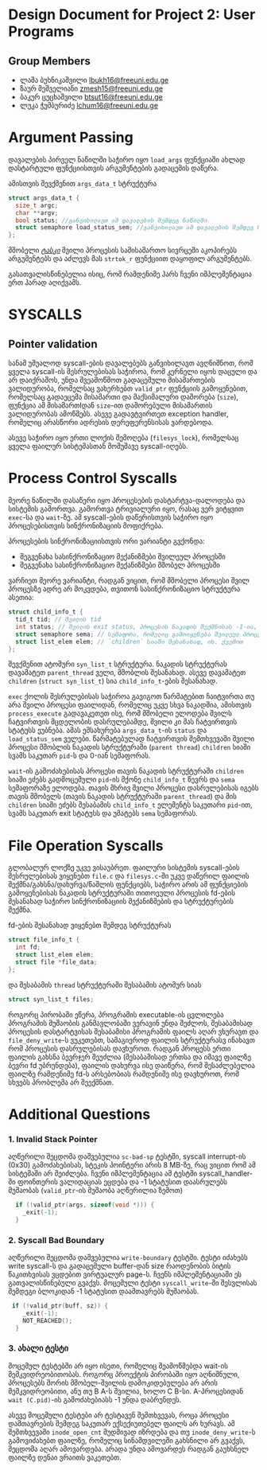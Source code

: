 # Design Document for Project 2: User Programs

## Group Members

- ლაშა ბუხნიკაშვილი <lbukh16@freeuni.edu.ge>
- ზაურ მეშველიანი <zmesh15@freeuni.edu.ge>
- ბაკურ ცუცხაშვილი <btsut16@freeuni.edu.ge>
- ლუკა ჭუმბურიძე <lchum16@freeuni.edu.ge>

# Argument Passing

დავალების პირველ ნაწილში საჭირო იყო `load_args` ფუნქციაში ახლად დასტარტული ფუნქციისთვის არგუმენტების გადაცემის დაწერა.

ამისთვის შევქმენით `args_data_t` სტრუქტურა

```c
struct args_data_t {
  size_t argc;
  char **argv;
  bool status; //განვიხილავთ ამ დავალების შემდეგ ნაწილში
  struct semaphore load_status_sem; //განვიხილავთ ამ დავალების შემდეგ ნაწილში
};
```

მშობელი [_ტასკი_](https://gamepedia.cursecdn.com/dota2_gamepedia/2/2a/Tusk_move_26.mp3) შვილი პროცესის სამისამართო სივრცეში აკოპირებს არგუმენტებს და აძლევს მას `strtok_r` ფუნქციით დაყოფილ არგუმენტებს.

გასათვალისწინებელია ისიც, რომ რამდენიმე ჰარს ჩვენი იმპლემენტაცია ერთ ჰარად აღიქვამს.

# SYSCALLS

## Pointer validation

სანამ უშუალოდ syscall-ების დავალებებს განვიხილავთ ავღნიშნოთ, რომ ყველა syscall-ის შესრულებისას საჭიროა, რომ კერნელი იყოს დაცული და არ დაიქრაშოს, უნდა შვეამოწმოთ გადაცემული მისამართების ვალიდურობა, რომელსაც ვახერხებთ `valid_ptr` ფუნქციის გამოყენებით, რომელსაც გადაეცემა მისამართი და მაქსიმალური დაშორება (`size`), ფუნქცია ამ მისამართIდან `size`-ით დაშორებული მისამართის ვალიდურობას ამოწმებს. ასევე გადავტვირთეთ exception handler, რომელიც არასწორი ადრესის დერეფერენსისას ვარდებოდა.

ასევე საჭირო იყო ერთი ლოქის შემოღება (`filesys_lock`), რომელსაც ყველა ფაილურ სისტემასთან მომუშავე syscall-იღებს.

# Process Control Syscalls

მეორე ნაწილში დასაწერი იყო პროცესების დასტარტვა-დალოდება და სისტემის გამორთვა. გამორთვა ტრივიალური იყო, რასაც ვერ ვიტყვით `exec`-სა და `wait`-ზე. ამ syscall-ების დაწერისთვის საჭირო იყო პროცესებისთვის სინქრონიზაციის მოფიქრება.

პროცესების სინქრონიზაციისთვის ორი ვარიანტი გვქონდა:

- შეგვენახა სასინქრონიზაციო მექანიზმები შვილეულ პროცესში
- შეგვენახა სასინქრონიზაციო მექანიზმები მშობელ პროცესში

ვარჩიეთ მეორე ვარიანტი, რადგან ვიცით, რომ მშობელი პროცესი შვილ პროცესზე ადრე არ მოკვდება, თვითონ სასინქრონიზაციო სტრუქტურა ასეთია:

```c
struct child_info_t {
  tid_t tid; // შვილის tid
  int status; // შვილის exit status, პროცესის ნაკადის შექმნისას -1-ია, ისეტება შვილის სიკვდილისას
  struct semaphore sema; // სემაფორა, რომელიც გამოიყენება შვილეულ პროცესზე wait-ით დალოდებისას, თავდაპირველი მნიშვნელობა 0-ია
  struct list_elem elem; // `children` სიაში შესანახად, იხ. ქვემოთ
};
```

შევქმენით ატომური `syn_list_t` სტრუქტურა.
ნაკადის სტრუქტურას დავამატეთ `parent_thread` ველი, მშობლის შესანახად.
ასევე დავამატეთ `children` (`struct syn_list_t`) სია `child_info_t`-ების შესანახად.

`exec` ქოლის შესრულებისას საჭიროა გავიგოთ წარმატებით ჩაიტვირთა თუ არა შვილი პროცესი ფაილიდან, რომელიც უკვე სხვა ნაკადშია, ამისთვის `process_execute` გადავაკეთეთ ისე, რომ მშობელი ელოდება შვილს ჩატვირთვის მცდელობის დასრულებამდე, შვილი კი მას ჩატვირთვის სტატუსს ეუბნება. ამას ემსახურება `args_data_t`-ის `status` და `load_status_sem` ველები.
წარმატებულად ჩატვირთვის შემთხვევაში შვილი პროცესი მშობლის ნაკადის სტრუქტურაში (`parent thread`) `children` სიაში სვამს საკუთარ `pid`-ს და 0-იან სემაფორას.

`wait`-ის გამოძახებისას პროცესი თავის ნაკადის სტრუქტურაში `children` სიაში ეძებს გადმოცემული `pid`-ის მქონე `child_info_t` წევრს და `sema` სემაფორაზე ელოდება. თავის მხრივ შვილი პროცესი დასრულებისას იგებს თავის მშობელს (თავის ნაკადის სტრუქტურაში `parent_thread`) და მის `children` სიაში ეძებს შესაბამის `child_info_t` ელემენტს საკუთარი `pid`-ით, სვამს საკუთარ exit სტატუსს და უმატებს `sema` სემაფორას.

# File Operation Syscalls

გლობალურ ლოქზე უკვე ვისაუბრეთ. ფაილური სისტემის syscall-ების შესრულებისას ვიყენებთ `file.c` და `filesys.c`-ში უკვე დაწერილ ფაილის შექმნა/გახსნა/დახურვა/წაშლის ფუნქციებს, საჭირო არის ამ ფუნქციების გამოყენებისას ნაკადის სტრუქტურაში თითოეული პროცესის fd-ების შესანახად საჭირო სინქრონიზაციის მექანიზმების და სტრუქტურების შექმნა.

fd-ების შესანახად ვიყენებთ შემდეგ სტრუქტურას

```c
struct file_info_t {
  int fd;
  struct list_elem elem;
  struct file *file_data;
};
```

და შესაბამის `thread` სტრუქტურაში შესაბამის ატომურ სიას

```c
struct syn_list_t files;
```

როგორც პირობაში ეწერა, პროგრამის executable-ის ცვლილება პროგრამის მუშაობის განმავლობაში ვერავინ უნდა შეძლოს, შესაბამისად პროცესის დასტარტვისას შესაბამისი პროგრამის ფაილს აღარ ვხურავთ და `file_deny_write`-ს ვუკეთებთ, სამაგიეროდ ფაილის სტრუქტურასვ ინახავთ რომ პროცესის დასრულებისას დავხუროთ.
რადგან პროცესს ერთი ფაილის გახსნა ბევრჯერ შეუძლია (შესაბამისად ერთსა და იმავე ფაილზე ბევრი fd უბრუნდება), ფაილის დახურვა ისე დაიწერა, რომ შესაძლებელია ფაილზე რამდენიმე fd-ს არსებობიას რამდენიმე ისე დავხუროთ, რომ სხვებს პრობლემა არ შეექმნათ.

# Additional Questions

### 1. Invalid Stack Pointer

აღწერილი შეცდომა დაშვებულია `sc-bad-sp` ტესტში, syscall interrupt-ის (0x30) გამოძახებისას, სტეკის პოინტერი არის 8 MB-ზე, რაც ვიცით რომ ამ სისტემაში არ შეიძლება. ჩვენი იმპლემენტაცია ამ ტესტში syscall_handler-ში ფოინთერის ვალიდაციას ეცდება და -1 სტატუსით დაასრულებს მუშაობას (`valid_ptr`-ის მუშაობა აღწერილია ზემოთ)

```c
  if (!valid_ptr(args, sizeof(void *))) {
    _exit(-1);
  }
```

### 2. Syscall Bad Boundary

აღწერილი შეცდომა დაშვებულია `write-boundary` ტესტში. ტესტი იძახებს write syscall-ს და გადაცემული buffer-დან size რაოდენობის ბიტის წაკითხვისას ვცდებით ვირტუალურ page-ს. ჩვენს იმპლემენტაციაში ეს გათვალისწინებული გვაქვს.
მოცემული ტესტი `syscall_write`-ში შესვლისას შემდეგი ბლოკიდან -1 სტატუსით დაამთავრებს მუშაობას.

```c
 if (!valid_ptr(buff, sz)) {
    _exit(-1);
    NOT_REACHED();
  }
```

### 3. ახალი ტესტი

მოცემულ ტესტებში არ იყო ისეთი, რომელიც შეამოწმებდა wait-ის მემკვიდრეობითობას. როგორც პროექტის პირობაში იყო აღნიშნული, პროცესებს შორის მშობელ-შვილის დამოკიდებულება არ არის მემკვიდრეობითი, ანუ თუ B A-ს შვილია, ხოლო C B-სი. A-პროცესიდან `wait (C.pid)`-ის გამოძახებიასს -1 უნდა დაბრუნდეს.

ასევე მოცემული ტესტები არ ტესტავენ შემთხვევას, როცა პროცესი დამთავრების შემდეგ საკუთარ ექსექიუთებელ ფაილს არ ხურავს. ამ შემთხვევაში `inode_open_cnt` მუდმივად იზრდება და თუ `inode_deny_write`-ს გამოვიძახებთ ფაილზე, რომელიც სინამდვილეში გახსნილი არ გვაქვს, შეცდომა აღარ ამოვარდება. არადა უნდა ამოვარდეს რადგან გაუხსნელ ფაილზე დენაი ვრაითს ვაკეთებთ.

